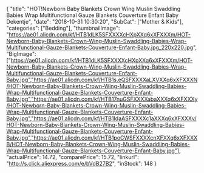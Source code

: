 {
	"title": "HOT!Newborn Baby Blankets Crown Wing Muslin Swaddling Babies Wrap Multifunctional Gauze Blankets Couverture Enfant Baby Dekentje",
	"date": "2018-10-31 10:30:20",
	"SubCat": ["Mother & Kids"],
	"categories": ["Bedding"],
	"thumbnailImage": "https://ae01.alicdn.com/kf/HTB1dLK5SFXXXXcHXpXXq6xXFXXXm/HOT-Newborn-Baby-Blankets-Crown-Wing-Muslin-Swaddling-Babies-Wrap-Multifunctional-Gauze-Blankets-Couverture-Enfant-Baby.jpg_220x220.jpg",
	"BigImage": ["https://ae01.alicdn.com/kf/HTB1dLK5SFXXXXcHXpXXq6xXFXXXm/HOT-Newborn-Baby-Blankets-Crown-Wing-Muslin-Swaddling-Babies-Wrap-Multifunctional-Gauze-Blankets-Couverture-Enfant-Baby.jpg","https://ae01.alicdn.com/kf/HTB1s.eQSFXXXXaLXVXXq6xXFXXXN/HOT-Newborn-Baby-Blankets-Crown-Wing-Muslin-Swaddling-Babies-Wrap-Multifunctional-Gauze-Blankets-Couverture-Enfant-Baby.jpg","https://ae01.alicdn.com/kf/HTB17nuGSFXXXXabaXXXq6xXFXXXy/HOT-Newborn-Baby-Blankets-Crown-Wing-Muslin-Swaddling-Babies-Wrap-Multifunctional-Gauze-Blankets-Couverture-Enfant-Baby.jpg","https://ae01.alicdn.com/kf/HTB1IdaASFXXXXc1aXXXq6xXFXXXv/HOT-Newborn-Baby-Blankets-Crown-Wing-Muslin-Swaddling-Babies-Wrap-Multifunctional-Gauze-Blankets-Couverture-Enfant-Baby.jpg","https://ae01.alicdn.com/kf/HTB1poCWSFXXXXcnXFXXq6xXFXXXB/HOT-Newborn-Baby-Blankets-Crown-Wing-Muslin-Swaddling-Babies-Wrap-Multifunctional-Gauze-Blankets-Couverture-Enfant-Baby.jpg"],
	"actualPrice": 14.72,
	"comparePrice": 15.72,
	"linkurl": "http://s.click.aliexpress.com/e/bVdB27B2",
	"inStock": 148
}
